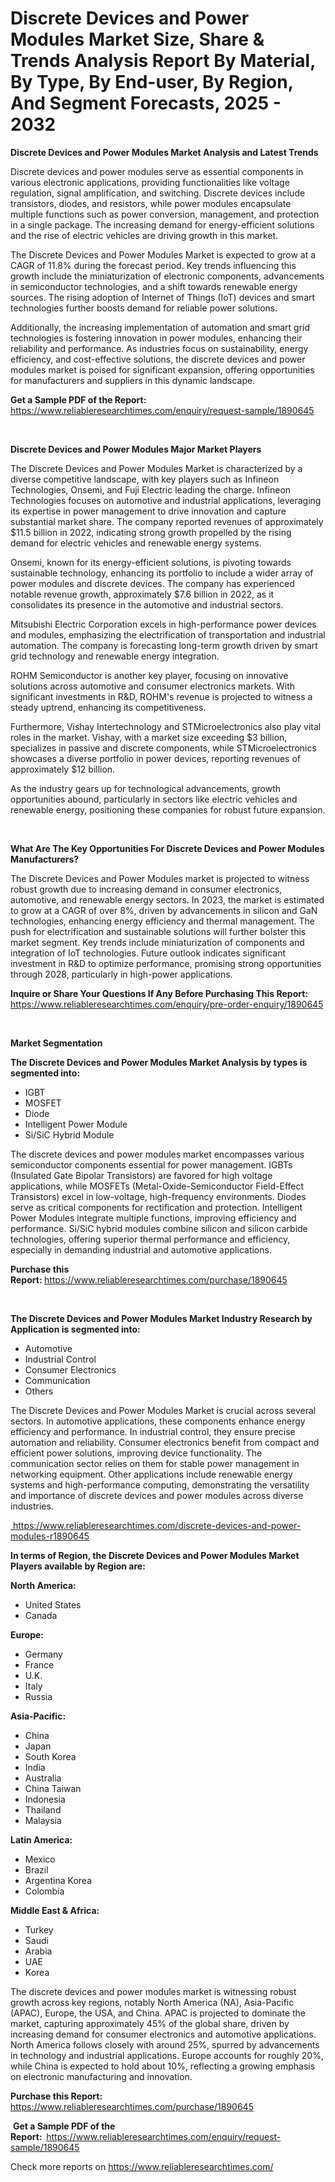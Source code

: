 <p><h1>Discrete Devices and Power Modules Market Size, Share & Trends Analysis Report By Material, By Type, By End-user, By Region, And Segment Forecasts, 2025 - 2032</h1></p><p><strong>Discrete Devices and Power Modules Market Analysis and Latest Trends</strong></p>
<p><p>Discrete devices and power modules serve as essential components in various electronic applications, providing functionalities like voltage regulation, signal amplification, and switching. Discrete devices include transistors, diodes, and resistors, while power modules encapsulate multiple functions such as power conversion, management, and protection in a single package. The increasing demand for energy-efficient solutions and the rise of electric vehicles are driving growth in this market.</p><p>The Discrete Devices and Power Modules Market is expected to grow at a CAGR of 11.8% during the forecast period. Key trends influencing this growth include the miniaturization of electronic components, advancements in semiconductor technologies, and a shift towards renewable energy sources. The rising adoption of Internet of Things (IoT) devices and smart technologies further boosts demand for reliable power solutions. </p><p>Additionally, the increasing implementation of automation and smart grid technologies is fostering innovation in power modules, enhancing their reliability and performance. As industries focus on sustainability, energy efficiency, and cost-effective solutions, the discrete devices and power modules market is poised for significant expansion, offering opportunities for manufacturers and suppliers in this dynamic landscape.</p></p>
<p><strong>Get a Sample PDF of the Report:&nbsp;</strong> <a href="https://www.reliableresearchtimes.com/enquiry/request-sample/1890645?utm_campaign=3585&utm_medium=2&utm_source=Github&utm_content=ia&utm_term=07042025&utm_id=discrete-devices-and-power-modules">https://www.reliableresearchtimes.com/enquiry/request-sample/1890645</a></p>
<p>&nbsp;</p>
<p><strong>Discrete Devices and Power Modules Major Market Players</strong></p>
<p><p>The Discrete Devices and Power Modules Market is characterized by a diverse competitive landscape, with key players such as Infineon Technologies, Onsemi, and Fuji Electric leading the charge. Infineon Technologies focuses on automotive and industrial applications, leveraging its expertise in power management to drive innovation and capture substantial market share. The company reported revenues of approximately $11.5 billion in 2022, indicating strong growth propelled by the rising demand for electric vehicles and renewable energy systems.</p><p>Onsemi, known for its energy-efficient solutions, is pivoting towards sustainable technology, enhancing its portfolio to include a wider array of power modules and discrete devices. The company has experienced notable revenue growth, approximately $7.6 billion in 2022, as it consolidates its presence in the automotive and industrial sectors.</p><p>Mitsubishi Electric Corporation excels in high-performance power devices and modules, emphasizing the electrification of transportation and industrial automation. The company is forecasting long-term growth driven by smart grid technology and renewable energy integration.</p><p>ROHM Semiconductor is another key player, focusing on innovative solutions across automotive and consumer electronics markets. With significant investments in R&D, ROHM's revenue is projected to witness a steady uptrend, enhancing its competitiveness.</p><p>Furthermore, Vishay Intertechnology and STMicroelectronics also play vital roles in the market. Vishay, with a market size exceeding $3 billion, specializes in passive and discrete components, while STMicroelectronics showcases a diverse portfolio in power devices, reporting revenues of approximately $12 billion.</p><p>As the industry gears up for technological advancements, growth opportunities abound, particularly in sectors like electric vehicles and renewable energy, positioning these companies for robust future expansion.</p></p>
<p>&nbsp;</p>
<p><strong>What Are The Key Opportunities For Discrete Devices and Power Modules Manufacturers?</strong></p>
<p><p>The Discrete Devices and Power Modules market is projected to witness robust growth due to increasing demand in consumer electronics, automotive, and renewable energy sectors. In 2023, the market is estimated to grow at a CAGR of over 8%, driven by advancements in silicon and GaN technologies, enhancing energy efficiency and thermal management. The push for electrification and sustainable solutions will further bolster this market segment. Key trends include miniaturization of components and integration of IoT technologies. Future outlook indicates significant investment in R&D to optimize performance, promising strong opportunities through 2028, particularly in high-power applications.</p></p>
<p><strong>Inquire or Share Your Questions If Any Before Purchasing This Report:</strong> <a href="https://www.reliableresearchtimes.com/enquiry/pre-order-enquiry/1890645?utm_campaign=3585&utm_medium=2&utm_source=Github&utm_content=ia&utm_term=07042025&utm_id=discrete-devices-and-power-modules">https://www.reliableresearchtimes.com/enquiry/pre-order-enquiry/1890645</a></p>
<p>&nbsp;</p>
<p><strong>Market Segmentation</strong></p>
<p><strong>The Discrete Devices and Power Modules Market Analysis by types is segmented into:</strong></p>
<p><ul><li>IGBT</li><li>MOSFET</li><li>Diode</li><li>Intelligent Power Module</li><li>Si/SiC Hybrid Module</li></ul></p>
<p><p>The discrete devices and power modules market encompasses various semiconductor components essential for power management. IGBTs (Insulated Gate Bipolar Transistors) are favored for high voltage applications, while MOSFETs (Metal-Oxide-Semiconductor Field-Effect Transistors) excel in low-voltage, high-frequency environments. Diodes serve as critical components for rectification and protection. Intelligent Power Modules integrate multiple functions, improving efficiency and performance. Si/SiC hybrid modules combine silicon and silicon carbide technologies, offering superior thermal performance and efficiency, especially in demanding industrial and automotive applications.</p></p>
<p><strong>Purchase this Report:&nbsp;</strong><a href="https://www.reliableresearchtimes.com/purchase/1890645?utm_campaign=3585&utm_medium=2&utm_source=Github&utm_content=ia&utm_term=07042025&utm_id=discrete-devices-and-power-modules">https://www.reliableresearchtimes.com/purchase/1890645</a></p>
<p>&nbsp;</p>
<p><strong>The Discrete Devices and Power Modules Market Industry Research by Application is segmented into:</strong></p>
<p><ul><li>Automotive</li><li>Industrial Control</li><li>Consumer Electronics</li><li>Communication</li><li>Others</li></ul></p>
<p><p>The Discrete Devices and Power Modules Market is crucial across several sectors. In automotive applications, these components enhance energy efficiency and performance. In industrial control, they ensure precise automation and reliability. Consumer electronics benefit from compact and efficient power solutions, improving device functionality. The communication sector relies on them for stable power management in networking equipment. Other applications include renewable energy systems and high-performance computing, demonstrating the versatility and importance of discrete devices and power modules across diverse industries.</p></p>
<p><a href="https://www.reliableresearchtimes.com/discrete-devices-and-power-modules-r1890645?utm_campaign=3585&utm_medium=2&utm_source=Github&utm_content=ia&utm_term=07042025&utm_id=discrete-devices-and-power-modules">&nbsp;https://www.reliableresearchtimes.com/discrete-devices-and-power-modules-r1890645</a></p>
<p><strong>In terms of Region, the Discrete Devices and Power Modules Market Players available by Region are:</strong></p>
<p>
    <p> <strong> North America: </strong>
        <ul>
            <li>United States</li>
            <li>Canada</li>
        </ul>
        </p> 
    <p> <strong> Europe: </strong>
        <ul>
            <li>Germany</li>
            <li>France</li>
            <li>U.K.</li>
            <li>Italy</li>
            <li>Russia</li>
        </ul>
        </p> 
    <p> <strong> Asia-Pacific: </strong>
        <ul>
            <li>China</li>
            <li>Japan</li>
            <li>South Korea</li>
            <li>India</li>
            <li>Australia</li>
            <li>China Taiwan</li>
            <li>Indonesia</li>
            <li>Thailand</li>
            <li>Malaysia</li>
        </ul>
        </p> 
    <p> <strong> Latin America: </strong>
        <ul>
            <li>Mexico</li>
            <li>Brazil</li>
            <li>Argentina Korea</li>
            <li>Colombia</li>
        </ul>
        </p> 
    <p> <strong> Middle East & Africa: </strong>
        <ul>
            <li>Turkey</li>
            <li>Saudi</li>
            <li>Arabia</li>
            <li>UAE</li>
            <li>Korea</li>
        </ul>
    </p>
    </p>
<p><p>The discrete devices and power modules market is witnessing robust growth across key regions, notably North America (NA), Asia-Pacific (APAC), Europe, the USA, and China. APAC is projected to dominate the market, capturing approximately 45% of the global share, driven by increasing demand for consumer electronics and automotive applications. North America follows closely with around 25%, spurred by advancements in technology and industrial applications. Europe accounts for roughly 20%, while China is expected to hold about 10%, reflecting a growing emphasis on electronic manufacturing and innovation.</p></p>
<p><strong>Purchase this Report: </strong><a href="https://www.reliableresearchtimes.com/purchase/1890645?utm_campaign=3585&utm_medium=2&utm_source=Github&utm_content=ia&utm_term=07042025&utm_id=discrete-devices-and-power-modules">https://www.reliableresearchtimes.com/purchase/1890645</a></p>
<p>&nbsp;<strong>Get a Sample PDF of the Report:&nbsp;&nbsp;</strong><a href="https://www.reliableresearchtimes.com/enquiry/request-sample/1890645?utm_campaign=3585&utm_medium=2&utm_source=Github&utm_content=ia&utm_term=07042025&utm_id=discrete-devices-and-power-modules">https://www.reliableresearchtimes.com/enquiry/request-sample/1890645</a></p>
<p><strong></strong></p>
<p>Check more reports on <a href="https://www.reliableresearchtimes.com/?utm_campaign=3585&utm_medium=2&utm_source=Github&utm_content=ia&utm_term=07042025&utm_id=discrete-devices-and-power-modules">https://www.reliableresearchtimes.com/</a></p>
